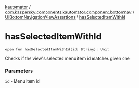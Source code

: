 [kautomator](../../index.md) / [com.kaspersky.components.kautomator.component.bottomnav](../index.md) / [UiBottomNavigationViewAssertions](index.md) / [hasSelectedItemWithId](./has-selected-item-with-id.md)

# hasSelectedItemWithId

`open fun hasSelectedItemWithId(id: String): Unit`

Checks if the view's selected menu item id matches given one

### Parameters

`id` - Menu item id